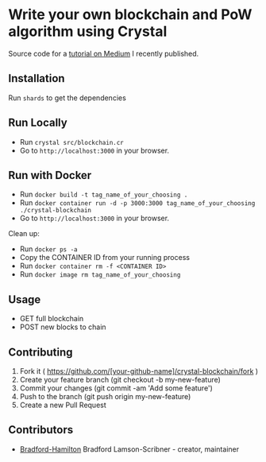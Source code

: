 # Write your own blockchain and PoW algorithm using Crystal

Source code for a [tutorial on Medium](https://medium.com/@bradford_hamilton/write-your-own-blockchain-and-pow-algorithm-using-crystal-d53d5d9d0c52) I recently published.

## Installation

Run `shards` to get the dependencies

## Run Locally

  - Run `crystal src/blockchain.cr`
  - Go to `http://localhost:3000` in your browser.

## Run with Docker

  - Run `docker build -t tag_name_of_your_choosing .`
  - Run `docker container run -d -p 3000:3000 tag_name_of_your_choosing ./crystal-blockchain`
  - Go to `http://localhost:3000` in your browser.

Clean up: 
  - Run `docker ps -a`
  - Copy the CONTAINER ID from your running process
  - Run `docker container rm -f <CONTAINER ID>`
  - Run `docker image rm tag_name_of_your_choosing`

## Usage

- GET full blockchain
- POST new blocks to chain

## Contributing

1. Fork it ( https://github.com/[your-github-name]/crystal-blockchain/fork )
2. Create your feature branch (git checkout -b my-new-feature)
3. Commit your changes (git commit -am 'Add some feature')
4. Push to the branch (git push origin my-new-feature)
5. Create a new Pull Request

## Contributors

- [Bradford-Hamilton](https://github.com/bradford-hamilton) Bradford Lamson-Scribner - creator, maintainer

